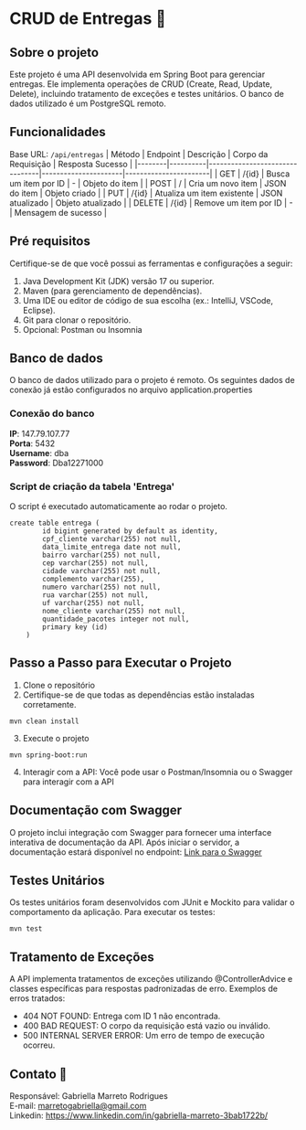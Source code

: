 # CRUD de Entregas 🚛
## Sobre o projeto
Este projeto é uma API desenvolvida em Spring Boot para gerenciar entregas. Ele implementa operações de CRUD (Create, Read, Update, Delete), incluindo tratamento de exceções e testes unitários. O banco de dados utilizado é um PostgreSQL remoto.

## Funcionalidades
Base URL: ```/api/entregas```
| Método | Endpoint | Descrição                      | Corpo da Requisição  | Resposta Sucesso      |
|--------|----------|--------------------------------|----------------------|-----------------------|
| GET    | /{id}    | Busca um item por ID           | -                    | Objeto do item        |
| POST   | /        | Cria um novo item              | JSON do item         | Objeto criado         |
| PUT    | /{id}    | Atualiza um item existente     | JSON atualizado      | Objeto atualizado     |
| DELETE | /{id}    | Remove um item por ID          | -                    | Mensagem de sucesso   |

## Pré requisitos
Certifique-se de que você possui as ferramentas e configurações a seguir:
1. Java Development Kit (JDK) versão 17 ou superior.
2. Maven (para gerenciamento de dependências).
3. Uma IDE ou editor de código de sua escolha (ex.: IntelliJ, VSCode, Eclipse).
4. Git para clonar o repositório.
5. Opcional: Postman ou Insomnia

## Banco de dados
O banco de dados utilizado para o projeto é remoto. Os seguintes dados de conexão já estão configurados no arquivo application.properties
### Conexão do banco
**IP**: 147.79.107.77     
**Porta**: 5432     
**Username**: dba     
**Password**: Dba12271000  

### Script de criação da tabela 'Entrega'
O script é executado automaticamente ao rodar o projeto.
```
create table entrega (
        id bigint generated by default as identity,
        cpf_cliente varchar(255) not null,
        data_limite_entrega date not null,
        bairro varchar(255) not null,
        cep varchar(255) not null,
        cidade varchar(255) not null,
        complemento varchar(255),
        numero varchar(255) not null,
        rua varchar(255) not null,
        uf varchar(255) not null,
        nome_cliente varchar(255) not null,
        quantidade_pacotes integer not null,
        primary key (id)
    )
```

## Passo a Passo para Executar o Projeto
1. Clone o repositório 
2. Certifique-se de que todas as dependências estão instaladas corretamente.
``` 
mvn clean install
```
3. Execute o projeto
``` 
mvn spring-boot:run
```
4. Interagir com a API: Você pode usar o Postman/Insomnia ou o Swagger para interagir com a API

## Documentação com Swagger
O projeto inclui integração com Swagger para fornecer uma interface interativa de documentação da API.
Após iniciar o servidor, a documentação estará disponível no endpoint:
[Link para o Swagger](http://localhost:8080/docs)

## Testes Unitários 
Os testes unitários foram desenvolvidos com JUnit e Mockito para validar o comportamento da aplicação.
Para executar os testes:
```
mvn test
```

## Tratamento de Exceções
A API implementa tratamentos de exceções utilizando @ControllerAdvice e classes específicas para respostas padronizadas de erro. Exemplos de erros tratados:
- 404 NOT FOUND: Entrega com ID 1 não encontrada.
- 400 BAD REQUEST: O corpo da requisição está vazio ou inválido.
- 500 INTERNAL SERVER ERROR: Um erro de tempo de execução ocorreu.

## Contato 🚀
Responsável: Gabriella Marreto Rodrigues   
E-mail: marretogabriella@gmail.com   
Linkedin: https://www.linkedin.com/in/gabriella-marreto-3bab1722b/

